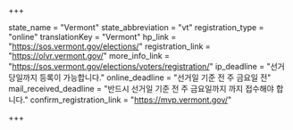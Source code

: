 +++

state_name = "Vermont"
state_abbreviation = "vt"
registration_type = "online"
translationKey = "Vermont"
hp_link = "https://sos.vermont.gov/elections/"
registration_link = "https://olvr.vermont.gov/"
more_info_link = "https://sos.vermont.gov/elections/voters/registration/"
ip_deadline = "선거당일까지 등록이 가능합니다."
online_deadline = "선거일 기준 전 주 금요일 전"
mail_received_deadline = "반드시 선거일 기준 전 주 금요일까지  까지 접수해야 합니다."
confirm_registration_link = "https://mvp.vermont.gov/"

+++